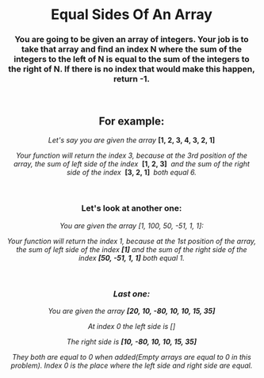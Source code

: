 <div align = "center">

# Equal Sides Of An Array

</div>

<div align="center">

<h3>You are going to be given an array of integers. Your job is to take that array and find an index N where the sum of the integers to the left of N is equal to the sum of the integers to the right of N. If there is no index that would make this happen, return -1.</h3>

<br>
<h2>For example:</h2>

<em><p>Let's say you are given the array</em> <strong>[1,&nbsp;2,&nbsp;3,&nbsp;4,&nbsp;3,&nbsp;2,&nbsp;1]</strong></p>
<em><p>Your function will return the index 3, because at the 3rd position of the array, the sum of left side of the index</em> &nbsp;<strong>[1,&nbsp;2,&nbsp;3]</strong>&nbsp; <em>and the sum of the right side of the index</em> &nbsp;<strong>[3,&nbsp;2,&nbsp;1]&nbsp;</strong> <em>both equal 6.</em></p>

<br>
<h3>Let's look at another one:</h3>

<em><p>You are given the array<em> </strong>[1,&nbsp;100,&nbsp;50,&nbsp;-51,&nbsp;1,&nbsp;1]</strong>:</p>
<em><p>Your function will return the index 1, because at the 1st position of the array, the sum of left side of the index</em> <strong>[1]</strong> <em>and the sum of the right side of the index</em> <strong>[50,&nbsp;-51,&nbsp;1,&nbsp;1]</strong> <em>both equal 1.</em></p>

<br>
<h3>Last one:</h3>

<em><p>You are given the array</em> <strong>[20,&nbsp;10,&nbsp;-80,&nbsp;10,&nbsp;10,&nbsp;15,&nbsp;35]</strong></p>
<em><p>At index 0 the left side is []</p></em>
<em><p>The right side is</em> <strong>[10,&nbsp;-80,&nbsp;10,&nbsp;10,&nbsp;15,&nbsp;35]</strong></p>
<em><p>They both are equal to 0 when added(Empty arrays are equal to 0 in this problem). Index 0 is the place where the left side and right side are equal.</p></em>

</div>
